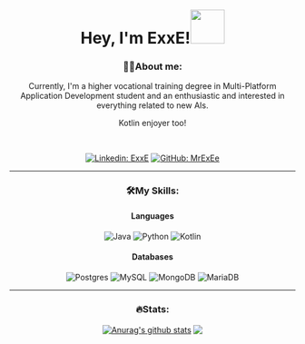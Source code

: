 <p align="center"> <h1 align="center"> Hey, I'm ExxE!<img src="https://media.giphy.com/media/108JHWB1hruZnq/giphy.gif" width="60px"></h1></p>

<div align="center">

<h3 > 🙍‍♂️About me: </h3>

<p>Currently, I'm a higher vocational training degree in Multi-Platform Application Development student and an enthusiastic and interested in everything related to new AIs. </p>
<p>Kotlin enjoyer too! </p>

<br>



[![Linkedin: ExxE](https://img.shields.io/badge/ExxE-blue?style=plastic&logo=Linkedin)](https://www.linkedin.com/in/miguel-morote-blesa-16293a291/) 
[![GitHub: MrExEe](https://img.shields.io/github/followers/MrExEe?label=follow&style=social)](https://github.com/MrExEe) 

<hr>

<h3> 🛠️My Skills: </h3>

<h4> Languages</h4>

![Java](https://img.shields.io/badge/java-%23ED8B00.svg?style=for-the-badge&logo=openjdk&logoColor=white)
![Python](https://img.shields.io/badge/python-3670A0?style=for-the-badge&logo=python&logoColor=ffdd54)
![Kotlin](https://img.shields.io/badge/kotlin-%237F52FF.svg?style=for-the-badge&logo=kotlin&logoColor=white)



<h4> Databases </h4>

![Postgres](https://img.shields.io/badge/postgres-%23316192.svg?style=for-the-badge&logo=postgresql&logoColor=white)
![MySQL](https://img.shields.io/badge/mysql-%2300f.svg?style=for-the-badge&logo=mysql&logoColor=white)
![MongoDB](https://img.shields.io/badge/MongoDB-%234ea94b.svg?style=for-the-badge&logo=mongodb&logoColor=white)
![MariaDB](https://img.shields.io/badge/MariaDB-003545?style=for-the-badge&logo=mariadb&logoColor=white)



<hr> 

<h3>🔥Stats: </h3>

  <a href="https://github.com/anuraghazra/github-readme-stats"><img align="center" src="https://github-readme-stats.vercel.app/api?username=MrExEe&show_icons=true&include_all_commits=true&theme=aura&hide_border=true" alt="Anurag's github stats" /></a>
  <a href="https://github.com/anuraghazra/github-readme-stats"><img align="center" src="https://github-readme-stats.vercel.app/api/top-langs/?username=MrExEe&layout=compact&theme=aura&hide_border=true" /></a>



</div>






